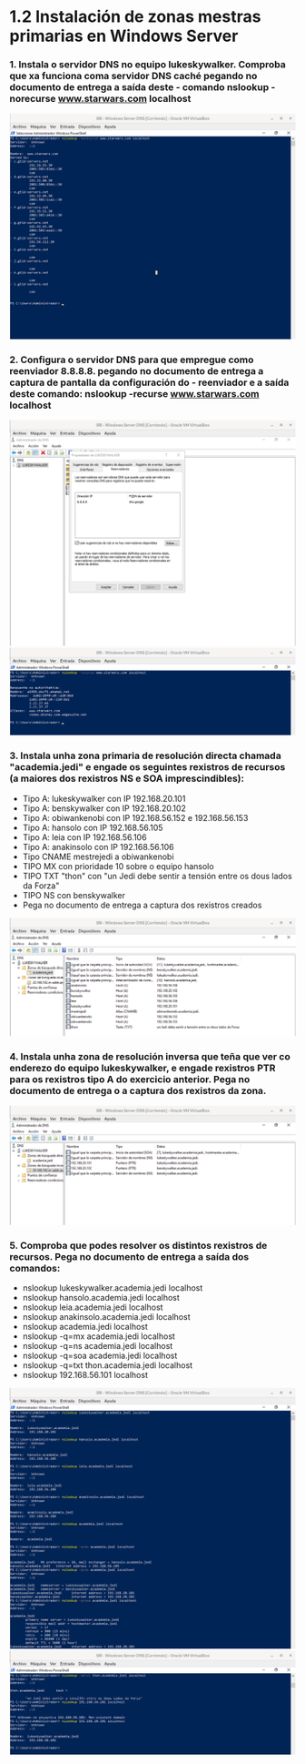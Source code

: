 # 1.2 Instalación de zonas mestras primarias en Windows Server
### 1. Instala o servidor DNS no equipo lukeskywalker. Comproba que xa funciona coma servidor DNS caché pegando no documento de entrega a saída deste - comando  nslookup -norecurse www.starwars.com localhost
![resultado exercicio1.1](./imaxes/exercicio1.2/exercicio1.png)

### 2. Configura o servidor DNS para que empregue como reenviador 8.8.8.8. pegando no documento de entrega a captura de pantalla da configuración do - reenviador e a saída deste comando: nslookup -recurse www.starwars.com localhost
![resultado exercicio2.1](./imaxes/exercicio1.2/exercicio2.1.png)
![resultado exercicio2.2](./imaxes/exercicio1.2/exercicio2.2.png)

### 3. Instala unha zona primaria de resolución directa chamada "academia.jedi" e engade os seguintes rexistros de recursos (a maiores dos rexistros NS e SOA imprescindibles):
- Tipo A: lukeskywalker con IP 192.168.20.101
- Tipo A: benskywalker con IP 192.168.20.102
- Tipo A: obiwankenobi con IP 192.168.56.152 e 192.168.56.153
- Tipo A: hansolo con IP 192.168.56.105
- Tipo A: leia con IP 192.168.56.106
- Tipo A: anakinsolo con IP 192.168.56.106
- Tipo CNAME mestrejedi a obiwankenobi
- TIPO MX con prioridade 10 sobre o equipo hansolo
- TIPO TXT "thon" con "un Jedi debe sentir a tensión entre os dous lados da Forza"
- TIPO NS con benskywalker
- Pega no documento de entrega a captura dos rexistros creados

![resultado exercicio3](./imaxes/exercicio1.2/exercicio3.png)

### 4. Instala unha zona de resolución inversa que teña que ver co enderezo do equipo lukeskywalker, e engade rexistros PTR para os rexistros tipo A do exercicio anterior. Pega no documento de entrega o a captura dos rexistros da zona.
![resultado exercicio4](./imaxes/exercicio1.2/exercicio4.png)

### 5. Comproba que podes resolver os distintos rexistros de recursos. Pega no documento de entrega a saída dos comandos:
- nslookup lukeskywalker.academia.jedi localhost
- nslookup hansolo.academia.jedi localhost
- nslookup leia.academia.jedi localhost
- nslookup anakinsolo.academia.jedi localhost
- nslookup academia.jedi localhost
- nslookup -q=mx academia.jedi localhost
- nslookup -q=ns academia.jedi localhost
- nslookup -q=soa academia.jedi localhost
- nslookup -q=txt thon.academia.jedi localhost
- nslookup 192.168.56.101 localhost

![resultado exercicio5.1](./imaxes/exercicio1.2/exercicio5.1.png)
![resultado exercicio5.2](./imaxes/exercicio1.2/exercicio5.2.png)
